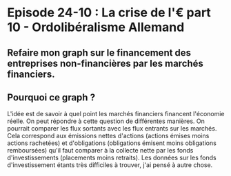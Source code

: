 # Episode 24-10 : La crise de l'€ part 10 - Ordolibéralisme Allemand

## Refaire mon graph sur le financement des entreprises non-financières par les marchés financiers.

## Pourquoi ce graph ?

L'idée est de savoir à quel point les marchés financiers financent l'économie réelle. On peut répondre à cette question de différentes manières. On pourrait comparer les flux sortants avec les flux entrants sur les marchés. Cela correspond aux émissions nettes d'actions (actions émises moins actions rachetées) et d'obligations (obligations émisent moins obligations remboursées) qu'il faut comparer à la collecte nette par les fonds d'investissements (placements moins retraits). Les données sur les fonds d'investissement étants très difficiles à trouver, j'ai pensé à autre chose.
